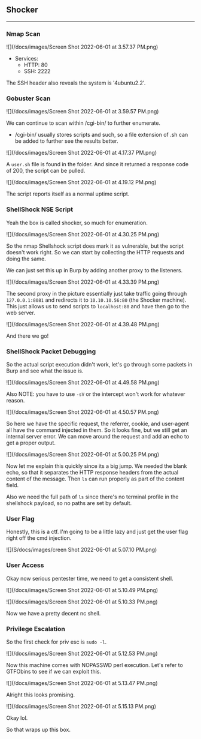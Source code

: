 ## Shocker
---



### Nmap Scan

![](/docs/images/Screen Shot 2022-06-01 at 3.57.37 PM.png)

- Services: 
    - HTTP: 80
    - SSH: 2222

The SSH header also reveals the system is '4ubuntu2.2'.



### Gobuster Scan

![](/docs/images/Screen Shot 2022-06-01 at 3.59.57 PM.png)

We can continue to scan within /cgi-bin/ to further enumerate.
- /cgi-bin/ usually stores scripts and such, so a file extension of .sh can be added to further see the results better.

![](/docs/images/Screen Shot 2022-06-01 at 4.17.37 PM.png)

A `user.sh` file is found in the folder. And since it returned a response code of 200, the script can be pulled.


![](/docs/images/Screen Shot 2022-06-01 at 4.19.12 PM.png)

The script reports itself as a normal uptime script.




### ShellShock NSE Script

Yeah the box is called shocker, so much for enumeration.


![](/docs/images/Screen Shot 2022-06-01 at 4.30.25 PM.png)

So the nmap Shellshock script does mark it as vulnerable, but the script doesn't work right. So we can start by collecting the HTTP requests and doing the same.


We can just set this up in Burp by adding another proxy to the listeners.

![](/docs/images/Screen Shot 2022-06-01 at 4.33.39 PM.png)

The second proxy in the picture essentially just take traffic going through `127.0.0.1:8081` and redirects it to `10.10.10.56:80` (the Shocker machine). This just allows us to send scripts to `localhost:80` and have then go to the web server. 


![](/docs/images/Screen Shot 2022-06-01 at 4.39.48 PM.png)

And there we go!


### ShellShock Packet Debugging

So the actual script execution didn't work, let's go through some packets in Burp and see what the issue is.


![](/docs/images/Screen Shot 2022-06-01 at 4.49.58 PM.png)

Also NOTE: you have to use `-sV` or the intercept won't work for whatever reason.


![](/docs/images/Screen Shot 2022-06-01 at 4.50.57 PM.png)

So here we have the specific request, the referrer, cookie, and user-agent all have the command injected in them. So it looks fine, but we still get an internal server error. We can move around the request and add an echo to get a proper output. 

![](/docs/images/Screen Shot 2022-06-01 at 5.00.25 PM.png)


Now let me explain this quickly since its a big jump. We needed the blank echo, so that it separates the HTTP response headers from the actual content of the message. Then `ls` can run properly as part of the content field.

Also we need the full path of `ls` since there's no terminal profile in the shellshock payload, so no paths are set by default.


### User Flag

Honestly, this is a ctf. I'm going to be a little lazy and just get the user flag right off the cmd injection. 

![](S/docs/images/creen Shot 2022-06-01 at 5.07.10 PM.png)


### User Access

Okay now serious pentester time, we need to get a consistent shell. 

![](/docs/images/Screen Shot 2022-06-01 at 5.10.49 PM.png)

![](/docs/images/Screen Shot 2022-06-01 at 5.10.33 PM.png)

Now we have a pretty decent nc shell. 


### Privilege Escalation

So the first check for priv esc is `sudo -l`.

![](/docs/images/Screen Shot 2022-06-01 at 5.12.53 PM.png)

Now this machine comes with NOPASSWD perl execution. Let's refer to GTFObins to see if we can exploit this.

![](/docs/images/Screen Shot 2022-06-01 at 5.13.47 PM.png)

Alright this looks promising.

![](/docs/images/Screen Shot 2022-06-01 at 5.15.13 PM.png)

Okay lol.

So that wraps up this box.